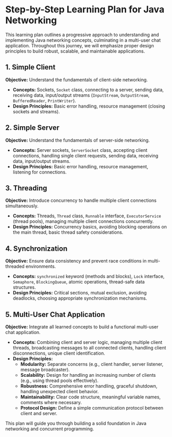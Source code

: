 # Step-by-Step Learning Plan for Java Networking

This learning plan outlines a progressive approach to understanding and implementing Java networking concepts, culminating in a multi-user chat application. Throughout this journey, we will emphasize proper design principles to build robust, scalable, and maintainable applications.

## 1. Simple Client

**Objective:** Understand the fundamentals of client-side networking.

*   **Concepts:** Sockets, `Socket` class, connecting to a server, sending data, receiving data, input/output streams (`InputStream`, `OutputStream`, `BufferedReader`, `PrintWriter`).
*   **Design Principles:** Basic error handling, resource management (closing sockets and streams).

## 2. Simple Server

**Objective:** Understand the fundamentals of server-side networking.

*   **Concepts:** Server sockets, `ServerSocket` class, accepting client connections, handling single client requests, sending data, receiving data, input/output streams.
*   **Design Principles:** Basic error handling, resource management, listening for connections.

## 3. Threading

**Objective:** Introduce concurrency to handle multiple client connections simultaneously.

*   **Concepts:** Threads, `Thread` class, `Runnable` interface, `ExecutorService` (thread pools), managing multiple client connections concurrently.
*   **Design Principles:** Concurrency basics, avoiding blocking operations on the main thread, basic thread safety considerations.

## 4. Synchronization

**Objective:** Ensure data consistency and prevent race conditions in multi-threaded environments.

*   **Concepts:** `synchronized` keyword (methods and blocks), `Lock` interface, `Semaphore`, `BlockingQueue`, atomic operations, thread-safe data structures.
*   **Design Principles:** Critical sections, mutual exclusion, avoiding deadlocks, choosing appropriate synchronization mechanisms.

## 5. Multi-User Chat Application

**Objective:** Integrate all learned concepts to build a functional multi-user chat application.

*   **Concepts:** Combining client and server logic, managing multiple client threads, broadcasting messages to all connected clients, handling client disconnections, unique client identification.
*   **Design Principles:** 
    *   **Modularity:** Separate concerns (e.g., client handler, server listener, message broadcaster).
    *   **Scalability:** Design for handling an increasing number of clients (e.g., using thread pools effectively).
    *   **Robustness:** Comprehensive error handling, graceful shutdown, handling unexpected client behavior.
    *   **Maintainability:** Clear code structure, meaningful variable names, comments where necessary.
    *   **Protocol Design:** Define a simple communication protocol between client and server.

This plan will guide you through building a solid foundation in Java networking and concurrent programming.